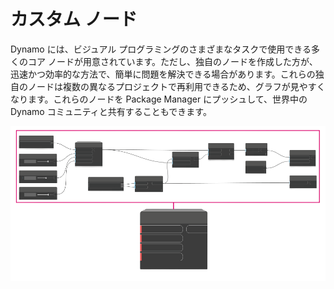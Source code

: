 # カスタム ノード

Dynamo には、ビジュアル プログラミングのさまざまなタスクで使用できる多くのコア ノードが用意されています。ただし、独自のノードを作成した方が、迅速かつ効率的な方法で、簡単に問題を解決できる場合があります。これらの独自のノードは複数の異なるプロジェクトで再利用できるため、グラフが見やすくなります。これらのノードを Package Manager にプッシュして、世界中の Dynamo コミュニティと共有することもできます。

![](<../images/6-1/customNodes1 (1).png>)

